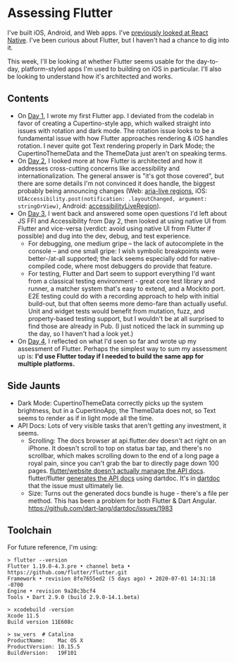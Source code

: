 # Assessing Flutter
I've built iOS, Android, and Web apps.
I've [previously looked at React Native](https://github.com/jeremy-w/nerdcamp-react-native-201712).
I've been curious about Flutter, but I haven't had a chance to dig into it.

This week, I'll be looking at whether Flutter seems usable for the day-to-day,
platform-styled apps I'm used to building on iOS in particular.
I'll also be looking to understand how it's architected and works.

## Contents
- On [Day 1](./Day1.md), I wrote my first Flutter app.
  I deviated from the codelab in favor of creating a Cupertino-style app, which walked straight into issues with rotation and dark mode.
  The rotation issue looks to be a fundamental issue with how Flutter approaches rendering & iOS handles rotation.
  I never quite got Text rendering properly in Dark Mode; the CupertinoThemeData and the ThemeData just aren't on speaking terms.
- On [Day 2](./Day2.md), I looked more at how Flutter is architected and how it addresses cross-cutting concerns like accessibility and internationalization. The general answer is "it's got those covered", but there are some details I'm not convinced it does handle, the biggest probably being announcing changes (Web: [aria-live regions](https://developer.mozilla.org/en-US/docs/Web/Accessibility/ARIA/ARIA_Live_Regions), iOS: `UIAccessibility.post(notification: .layoutChanged, argument: stringOrView)`, Android: [accessibilityLiveRegion](https://codelabs.developers.google.com/codelabs/basic-android-accessibility/#6)).
- On [Day 3](./Day3.md), I went back and answered some open questions I'd left about JS FFI and Accessibility from Day 2, then looked at using native UI from Flutter and vice-versa (verdict: avoid using native UI from Flutter if possible) and dug into the dev, debug, and test experience.
    - For debugging, one medium gripe – the lack of autocomplete in the console – and one small gripe: I wish symbolic breakpoints were better-/at-all supported; the lack seems especially odd for native-compiled code, where most debuggers do provide that feature.
    - For testing, Flutter and Dart seem to support everything I'd want from a classical testing environment - great core test library and runner, a matcher system that's easy to extend, and a Mockito port. E2E testing could do with a recording approach to help with initial build-out, but that often seems more demo-fare than actually useful. Unit and widget tests would benefit from mutation, fuzz, and property-based testing support, but I wouldn't be at all surprised to find those are already in Pub. (I just noticed the lack in summing up the day, so I haven't had a look yet.)
- On [Day 4](./Day4.md), I reflected on what I'd seen so far and wrote up my assessment of Flutter. Perhaps the simplest way to sum my assessment up is: **I'd use Flutter today if I needed to build the same app for multiple platforms.**

## Side Jaunts
- Dark Mode: CupertinoThemeData correctly picks up the system brightness, but in a CupertinoApp, the ThemeData does not, so Text seems to render as if in light mode all the time.
- API Docs: Lots of very visible tasks that aren't getting any investment, it seems.
    - Scrolling: The docs browser at api.flutter.dev doesn't act right on an iPhone. It doesn't scroll to top on status bar tap, and there's no scrollbar, which makes scrolling down to the end of a long page a royal pain, since you can't grab the bar to directly page down 100 pages. [flutter/website doesn't actually manage the API docs](https://github.com/flutter/website/issues/3362#issuecomment-567138709). flutter/flutter [generates the API docs](https://github.com/flutter/flutter/blob/master/dev/tools/dartdoc.dart) using dartdoc. It's in [dartdoc](https://github.com/dart-lang/dartdoc) that the issue must ultimately lie.
    - Size: Turns out the generated docs bundle is huge - there's a file per method. This has been a problem for both Flutter & Dart Angular. https://github.com/dart-lang/dartdoc/issues/1983

## Toolchain
For future reference, I'm using:

```
> flutter --version
Flutter 1.19.0-4.3.pre • channel beta • https://github.com/flutter/flutter.git
Framework • revision 8fe7655ed2 (5 days ago) • 2020-07-01 14:31:18 -0700
Engine • revision 9a28c3bcf4
Tools • Dart 2.9.0 (build 2.9.0-14.1.beta)

> xcodebuild -version
Xcode 11.5
Build version 11E608c

> sw_vers  # Catalina
ProductName:	Mac OS X
ProductVersion:	10.15.5
BuildVersion:	19F101
```
